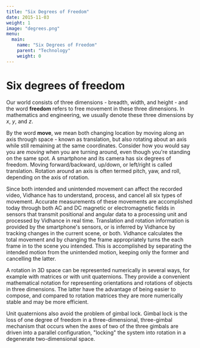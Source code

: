 ```yaml
---
title: "Six Degrees of Freedom"
date: 2015-11-03
weight: 1
image: "degrees.png"
menu:
  main:
    name: "Six Degrees of Freedom"
    parent: "Technology"
    weight: 0
---
```


# Six degrees of freedom
Our world consists of three dimensions - breadth, width, and height - and the word **freedom** refers to free movement in these three dimensions. In mathematics and engineering, we usually denote these three dimensions by *x*, *y*, and *z*.

By the word **move**, we mean both changing location by moving along an axis through space - known as translation, but also rotating about an axis while still remaining at the same coordinates. Consider how you would say you are *moving* when you are turning around, even though you're standing on the same spot. A smartphone and its camera has six degrees of freedom. Moving forward/backward, up/down, or left/right is called translation. Rotation around an axis is often termed pitch, yaw, and roll, depending on the axis of rotation.

Since both intended and unintended movement can affect the recorded video, Vidhance has to understand, process, and cancel all six types of movement. Accurate measurements of these movements are accomplished today through both AC and DC magnetic or electromagnetic fields in sensors that transmit positional and angular data to a processing unit and processed by Vidhance in real time. Translation and rotation information is provided by the smartphone's sensors, or is inferred by Vidhance by tracking changes in the current scene, or both. Vidhance calculates the total movement and by changing the frame appropriately turns the each frame in to the scene you intended. This is accomplished by separating the intended motion from the unintended motion, keeping only the former and cancelling the latter.

A rotation in 3D space can be represented numerically in several ways, for example with matrices or with unit quaternions. They provide a convenient mathematical notation for representing orientations and rotations of objects in three dimensions. The latter have the advantage of being easier to compose, and compared to rotation matrices they are more numerically stable and may be more efficient.

Unit quaternions also avoid the problem of gimbal lock. Gimbal lock is the loss of one degree of freedom in a three-dimensional, three-gimbal mechanism that occurs when the axes of two of the three gimbals are driven into a parallel configuration, "locking" the system into rotation in a degenerate two-dimensional space.

